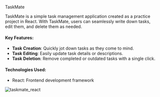 TaskMate

TaskMate is a simple task management application created as a practice project in React. With TaskMate, users can seamlessly write down tasks, edit them, and delete them as needed.

#### Key Features:

- **Task Creation**: Quickly jot down tasks as they come to mind.
- **Task Editing**: Easily update task details or descriptions.
- **Task Deletion**: Remove completed or outdated tasks with a single click.

#### Technologies Used:

- React: Frontend development framework


![taskmate_react](https://github.com/AaryanSharmaNeupane/Taskmate_React/assets/63339028/b8681b35-00cd-4f1e-95e5-ddadd6c5f29c)
